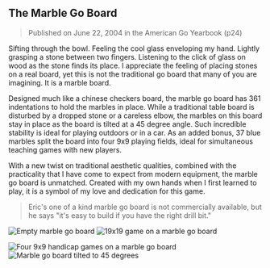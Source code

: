 The Marble Go Board
-------------------

>Published on June 22, 2004 in the American Go Yearbook (p24)

Sifting through the bowl. Feeling the cool glass enveloping my hand. Lightly grasping a stone between two fingers. Listening to the click of glass on wood as the stone finds its place. I appreciate the feeling of placing stones on a real board, yet this is not the traditional go board that many of you are imagining. It is a marble board.

Designed much like a chinese checkers board, the marble go board has 361 indentations to hold the marbles in place. While a traditional table board is disturbed by a dropped stone or a careless elbow, the marbles on this board stay in place as the board is tilted at a 45 degree angle. Such incredible stability is ideal for playing outdoors or in a car. As an added bonus, 37 blue marbles split the board into four 9x9 playing fields, ideal for simultaneous teaching games with new players.

With a new twist on traditional aesthetic qualities, combined with the practicality that I have come to expect from modern equipment, the marble go board is unmatched. Created with my own hands when I first learned to play, it is a symbol of my love and dedication for this game. 

>Eric's one of a kind marble go board is not commercially available, but he says "it's easy to build if you have the right drill bit."

![Empty marble go board](blob/master/images/emptyboard.jpg "Empty board")
![19x19 game on a marble go board](blob/master/images/19x19game.jpg "19x19 game")

![Four 9x9 handicap games on a marble go board](blob/master/images/9x9games.jpg "Four 9x9 handicap games")
![Marble go board tilted to 45 degrees](blob/master/images/slanted.jpg "Tilted to 45 degrees")

